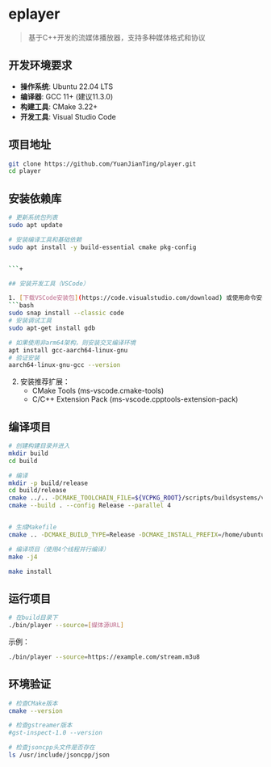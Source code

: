 # eplayer

> 基于C++开发的流媒体播放器，支持多种媒体格式和协议

## 开发环境要求

- **操作系统**: Ubuntu 22.04 LTS
- **编译器**: GCC 11+ (建议11.3.0)
- **构建工具**: CMake 3.22+
- **开发工具**: Visual Studio Code

## 项目地址

```bash
git clone https://github.com/YuanJianTing/player.git
cd player
```

## 安装依赖库

```bash
# 更新系统包列表
sudo apt update

# 安装编译工具和基础依赖
sudo apt install -y build-essential cmake pkg-config


```+

## 安装开发工具（VSCode）

1. [下载VSCode安装包](https://code.visualstudio.com/download) 或使用命令安装：
```bash
sudo snap install --classic code
# 安装调试工具
sudo apt-get install gdb

# 如果使用非arm64架构，则安装交叉编译环境
apt install gcc-aarch64-linux-gnu
# 验证安装
aarch64-linux-gnu-gcc --version


```

2. 安装推荐扩展：
   - CMake Tools (ms-vscode.cmake-tools)
   - C/C++ Extension Pack (ms-vscode.cpptools-extension-pack)

## 编译项目

```bash
# 创建构建目录并进入
mkdir build
cd build

# 编译
mkdir -p build/release
cd build/release
cmake ../.. -DCMAKE_TOOLCHAIN_FILE=${VCPKG_ROOT}/scripts/buildsystems/vcpkg.cmake -DCMAKE_BUILD_TYPE=Release
cmake --build . --config Release --parallel 4


# 生成Makefile
cmake .. -DCMAKE_BUILD_TYPE=Release -DCMAKE_INSTALL_PREFIX=/home/ubuntu/eplayer

# 编译项目（使用4个线程并行编译）
make -j4

make install
```

## 运行项目

```bash
# 在build目录下
./bin/player --source=[媒体源URL]
```

示例：
```bash
./bin/player --source=https://example.com/stream.m3u8
```

## 环境验证

```bash
# 检查CMake版本
cmake --version

# 检查gstreamer版本
#gst-inspect-1.0 --version

# 检查jsoncpp头文件是否存在
ls /usr/include/jsoncpp/json
```